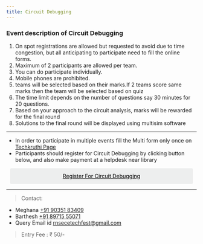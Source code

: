 ```yaml
---
title: Circuit Debugging
---
```



### Event description of Circuit Debugging


1. On spot registrations are allowed but requested to avoid due to time congestion, but all anticipating to participate need to fill the online forms. 
2. Maximum of 2 participants are allowed per team. 
3. You can do participate individually. 
4. Mobile phones are prohibited. 
5. teams will be selected based on their marks.If 2 teams score same marks then the team will be selected based on quiz 
6. The time limit depends on the number of questions say 30 minutes for 20 questions. 
7. Based on your approach to the circuit analysis, marks will be rewarded for the final round
8. Solutions to the final round will be displayed using multisim software

<hr>


* In order to participate in multiple events fill the Multi form only once on <a  target="_blank" href="https://ecernsit.github.io/techkruthi"> Techkruthi Page </a>
* Participants should register for Circuit Debugging by clicking button below, and also make payment at a helpdesk near library


<div class='button -regular center'>
<a  target="_blank" href="https://docs.google.com/forms/d/e/1FAIpQLScZ_jz_i1oO-SSRBwCyiq1zrMK9jz9t1gvAwqY6ON-t048OHA/viewform?usp=sf_link">Register for Circuit Debugging</a> 
</div>


<hr>


> Contact:
  
* Meghana <a href="tel:+919035183409">+91 90351 83409</a>
* Barthesh <a href="tel:+918971555071">+91 89715 55071</a>
* Query Email id   <a href="mailto:{{ site.email }}">rnsecetechfest@gmail.com</a>


> Entry Fee : ₹ 50/-

<style>
.button {
  display: flex;
  overflow: hidden;

  margin: 10px;
  padding: 12px 12px;

  cursor: pointer;
  user-select: none;
  transition: all 60ms ease-in-out;
  text-align: center;
  white-space: nowrap;
  text-decoration: none !important;
  text-transform: none;
  text-transform: capitalize;

  color: #fff;
  border: 0 none;
  border-radius: 4px;

  font-size: 14px;
  font-weight: 500;
  line-height: 1.3;

  -webkit-appearance: none;
  -moz-appearance:    none;
  appearance:         none;
 
  justify-content: center;
  align-items: center;
  flex: 0 0 160px;

  &:hover {
    transition: all 60ms ease;

    opacity: .85;
  }
  
  &:active {
    transition: all 60ms ease;
    opacity: .75;
  }
  
  &:focus {
    outline: 1px dotted #959595;
    outline-offset: -4px;
  }
}


.button.-regular {
  color: #202129;
  background-color: #edeeee;
  
  &:hover {
    color: #202129;
    background-color: #e1e2e2;
    opacity: 1;
  }
  
  &:active {
    background-color: #d5d6d6;
    opacity: 1;
  }
}
</style>


